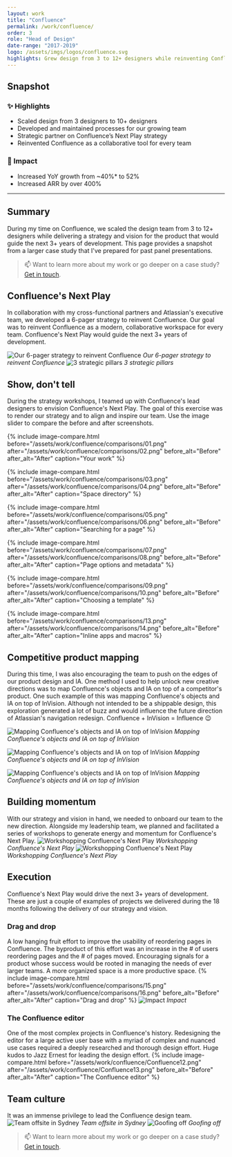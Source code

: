 ```yaml
---
layout: work
title: "Confluence"
permalink: /work/confluence/
order: 3
role: "Head of Design"
date-range: "2017-2019"
logo: /assets/imgs/logos/confluence.svg
highlights: Grew design from 3 to 12+ designers while reinventing Confluence Cloud as a modern, collaborative workspace.
---
```

## Snapshot
### ✨ Highlights
- Scaled design from 3 designers to 10+ designers
- Developed and maintained processes for our growing team
- Strategic partner on Confluence’s Next Play strategy
- Reinvented Confluence as a collaborative tool for every team

### 🎯 Impact
- Increased YoY growth from ~40%* to 52%
- Increased ARR by over 400%

---

## Summary

During my time on Confluence, we scaled the design team from 3 to 12+ designers while delivering a strategy and vision for the product that would guide the next 3+ years of development. This page provides a snapshot from a larger case study that I've prepared for past panel presentations.

> 📫 Want to learn more about my work or go deeper on a case study? <a href="https://linkedin.com/in/liamgreig">Get in touch</a>.

## Confluence's Next Play
In collaboration with my cross-functional partners and Atlassian's executive team, we developed a 6-pager strategy to reinvent Confluence. Our goal was to reinvent Confluence as a modern, collaborative workspace for every team. Confluence's Next Play would guide the next 3+ years of development.

![Our 6-pager strategy to reinvent Confluence](/assets/work/confluence/Confluence01.png)
*Our 6-pager strategy to reinvent Confluence*
![3 strategic pillars](/assets/work/confluence/Confluence02.png)
*3 strategic pillars*

## Show, don't tell
During the strategy workshops, I teamed up with Confluence's lead designers to envision Confluence's Next Play. The goal of this exercise was to render our strategy and to align and inspire our team. Use the image slider to compare the before and after screenshots.

{% include image-compare.html 
  before="/assets/work/confluence/comparisons/01.png"
  after="/assets/work/confluence/comparisons/02.png"
  before_alt="Before"
  after_alt="After"
  caption="Your work" %}

{% include image-compare.html 
  before="/assets/work/confluence/comparisons/03.png"
  after="/assets/work/confluence/comparisons/04.png"
  before_alt="Before"
  after_alt="After"
  caption="Space directory" %}

{% include image-compare.html 
  before="/assets/work/confluence/comparisons/05.png"
  after="/assets/work/confluence/comparisons/06.png"
  before_alt="Before"
  after_alt="After"
  caption="Searching for a page" %}

{% include image-compare.html 
  before="/assets/work/confluence/comparisons/07.png"
  after="/assets/work/confluence/comparisons/08.png"
  before_alt="Before"
  after_alt="After"
  caption="Page options and metadata" %}

{% include image-compare.html 
  before="/assets/work/confluence/comparisons/09.png"
  after="/assets/work/confluence/comparisons/10.png"
  before_alt="Before"
  after_alt="After"
  caption="Choosing a template" %}

{% include image-compare.html 
  before="/assets/work/confluence/comparisons/13.png"
  after="/assets/work/confluence/comparisons/14.png"
  before_alt="Before"
  after_alt="After"
  caption="Inline apps and macros" %}

## Competitive product mapping
During this time, I was also encouraging the team to push on the edges of our product design and IA. One method I used to help unlock new creative directions was to map Confluence's objects and IA on top of a competitor's product. One such example of this was mapping Confluence's objects and IA on top of InVision. Although not intended to be a shippable design, this exploration generated a lot of buzz and would influence the future direction of Atlassian's navigation redesign. Confluence + InVision = Influence 😉

![Mapping Confluence's objects and IA on top of InVision](/assets/work/confluence/influence/01.png)
*Mapping Confluence's objects and IA on top of InVision*

![Mapping Confluence's objects and IA on top of InVision](/assets/work/confluence/influence/02.png)
*Mapping Confluence's objects and IA on top of InVision*

![Mapping Confluence's objects and IA on top of InVision](/assets/work/confluence/influence/03.png)
*Mapping Confluence's objects and IA on top of InVision*

## Building momentum
With our strategy and vision in hand, we needed to onboard our team to the new direction. Alongside my leadership team, we planned and facilitated a series of workshops to generate energy and momentum for Confluence's Next Play.
![Workshopping Confluence's Next Play](/assets/work/confluence/Confluence07.png)
*Workshopping Confluence's Next Play*
![Workshopping Confluence's Next Play](/assets/work/confluence/Confluence08.png)
*Workshopping Confluence's Next Play*

## Execution
Confluence's Next Play would drive the next 3+ years of development. These are just a couple of examples of projects we delivered during the 18 months following the delivery of our strategy and vision.
### Drag and drop
A low hanging fruit effort to improve the usability of reordering pages in Confluence. The byproduct of this effort was an increase in the # of users reordering pages and the # of pages moved. Encouraging signals for a product whose success would be rooted in managing the needs of ever larger teams. A more organized space is a more productive space.
{% include image-compare.html 
  before="/assets/work/confluence/comparisons/15.png"
  after="/assets/work/confluence/comparisons/16.png"
  before_alt="Before"
  after_alt="After"
  caption="Drag and drop" %}
![Impact](/assets/work/confluence/Confluence11.png)
*Impact*    
### The Confluence editor
One of the most complex projects in Confluence's history. Redesigning the editor for a large active user base with a myriad of complex and nuanced use cases required a deeply researched and thorough design effort. Huge kudos to Jazz Ernest for leading the design effort.
{% include image-compare.html 
  before="/assets/work/confluence/Confluence12.png"
  after="/assets/work/confluence/Confluence13.png"
  before_alt="Before"
  after_alt="After"
  caption="The Confluence editor" %}

## Team culture
It was an immense privilege to lead the Confluence design team.
![Team offsite in Sydney](/assets/work/confluence/Confluence14.png)
*Team offsite in Sydney*
![Goofing off](/assets/work/confluence/Confluence15.png)
*Goofing off*

> 📫 Want to learn more about my work or go deeper on a case study? <a href="https://linkedin.com/in/liamgreig">Get in touch</a>.